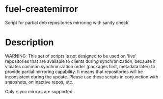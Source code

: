 fuel-createmirror
=================

Script for partial deb repositories mirroring with sanity check.


# Description

WARNING: This set of scripts is not designed to be used on 'live' repositories
that are available to clients during synchronization, because it violates
common synchronization order (packages first, metadata later) to provide
partial mirroring capability. It means that repositories will be
inconsistent during the update. Please use these scripts in conjunction
with snapshots, on inactive repos, etc.

Only rsync mirrors are supported.